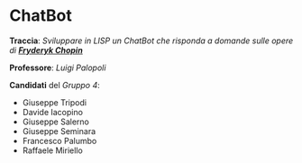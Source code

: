 # ChatBot

**Traccia**: _Sviluppare in LISP un ChatBot che risponda a domande sulle opere di **[Fryderyk Chopin](https://it.wikipedia.org/wiki/Fryderyk_Chopin)**_

**Professore**: _Luigi Palopoli_

**Candidati** del _Gruppo 4_:
* Giuseppe Tripodi
* Davide Iacopino
* Giuseppe Salerno
* Giuseppe Seminara
* Francesco Palumbo
* Raffaele Miriello
#